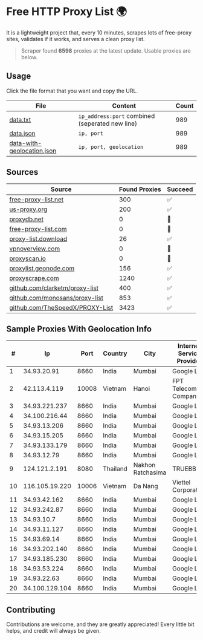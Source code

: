 
# Free HTTP Proxy List 🌍

It is a lightweight project that, every 10 minutes, scrapes lots of free-proxy sites, validates if it works, and serves a clean proxy list.


> Scraper found **6598** proxies at the latest update. Usable proxies are below.

## Usage

Click the file format that you want and copy the URL.


|File|Content|Count|
|----|-------|-----|
|[data.txt](https://raw.githubusercontent.com/themiralay/Proxy-List-World/master/data.txt)|`ip_address:port` combined (seperated new line)|989|
|[data.json](https://raw.githubusercontent.com/themiralay/Proxy-List-World/master/data.json)|`ip, port`|989|
|[data-with-geolocation.json](https://raw.githubusercontent.com/themiralay/Proxy-List-World/master/data-with-geolocation.json)|`ip, port, geolocation`|989|

## Sources

|Source|Found Proxies|Succeed|
|------|-------------|-------|
|[free-proxy-list.net](https://free-proxy-list.net)|300|✅|
|[us-proxy.org](https://www.us-proxy.org)|200|✅|
|[proxydb.net](http://proxydb.net)|0|🚫|
|[free-proxy-list.com](https://free-proxy-list.com/?page=&port=&type%5B%5D=http&type%5B%5D=https&up_time=0&search=Search)|0|🚫|
|[proxy-list.download](https://www.proxy-list.download/HTTP)|26|✅|
|[vpnoverview.com](https://vpnoverview.com/privacy/anonymous-browsing/free-proxy-servers)|0|🚫|
|[proxyscan.io](https://www.proxyscan.io)|0|🚫|
|[proxylist.geonode.com](https://proxylist.geonode.com/api/proxy-list?limit=300&page=1&sort_by=lastChecked&sort_type=desc&protocols=http,https)|156|✅|
|[proxyscrape.com](https://api.proxyscrape.com/v2/?request=displayproxies&protocol=http&timeout=10000&country=all&ssl=all&anonymity=all)|1240|✅|
|[github.com/clarketm/proxy-list](https://raw.githubusercontent.com/clarketm/proxy-list/master/proxy-list-raw.txt)|400|✅|
|[github.com/monosans/proxy-list](https://raw.githubusercontent.com/monosans/proxy-list/main/proxies/http.txt)|853|✅|
|[github.com/TheSpeedX/PROXY-List](https://raw.githubusercontent.com/TheSpeedX/PROXY-List/master/http.txt)|3423|✅|


## Sample Proxies With Geolocation Info

|#|Ip|Port|Country|City|Internet Service Provider|
|-|--|----|-------|----|-------------------------|
|1|34.93.20.91|8660|India|Mumbai|Google LLC|
|2|42.113.4.119|10008|Vietnam|Hanoi|FPT Telecom Company|
|3|34.93.221.237|8660|India|Mumbai|Google LLC|
|4|34.100.216.44|8660|India|Mumbai|Google LLC|
|5|34.93.13.206|8660|India|Mumbai|Google LLC|
|6|34.93.15.205|8660|India|Mumbai|Google LLC|
|7|34.93.133.179|8660|India|Mumbai|Google LLC|
|8|34.93.12.79|8660|India|Mumbai|Google LLC|
|9|124.121.2.191|8080|Thailand|Nakhon Ratchasima|TRUEBB|
|10|116.105.19.220|10006|Vietnam|Da Nang|Viettel Corporation|
|11|34.93.42.162|8660|India|Mumbai|Google LLC|
|12|34.93.242.87|8660|India|Mumbai|Google LLC|
|13|34.93.10.7|8660|India|Mumbai|Google LLC|
|14|34.93.11.127|8660|India|Mumbai|Google LLC|
|15|34.93.69.14|8660|India|Mumbai|Google LLC|
|16|34.93.202.140|8660|India|Mumbai|Google LLC|
|17|34.93.185.230|8660|India|Mumbai|Google LLC|
|18|34.93.53.224|8660|India|Mumbai|Google LLC|
|19|34.93.22.63|8660|India|Mumbai|Google LLC|
|20|34.100.129.104|8660|India|Mumbai|Google LLC|



## Contributing

Contributions are welcome, and they are greatly appreciated! Every
little bit helps, and credit will always be given.

